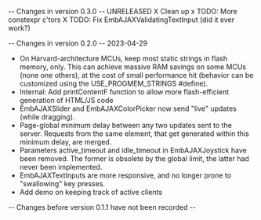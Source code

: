 -- Changes in version 0.3.0 -- UNRELEASED
X Clean up
x TODO: More constexpr c'tors
X TODO: Fix EmbAJAXValidatingTextInput (did it ever work?)

-- Changes in version 0.2.0 -- 2023-04-29
* On Harvard-architecture MCUs, keep most static strings in flash memory, only. This can achieve
  massive RAM savings on some MCUs (none one others), at the cost of small performance hit
  (behavior can be customized using the USE_PROGMEM_STRINGS #define).
* Internal: Add printContentF function to allow more flash-efficient generation of HTML/JS code
* EmbAJAXSlider and EmbAJAXColorPicker now send "live" updates (while dragging).
* Page-global minimum delay between any two updates sent to the server.
  Requests from the same element, that get generated within this minimum delay, are merged.
* Parameters active_timeout and idle_timeout in EmbAJAXJoystick have been removed.
  The former is obsolete by the global limit, the latter had never been implemented.
* EmbAJAXTextInputs are more responsive, and no longer prone to "swallowing" key presses.
* Add demo on keeping track of active clients

-- Changes before version 0.1.1 have not been recorded --
